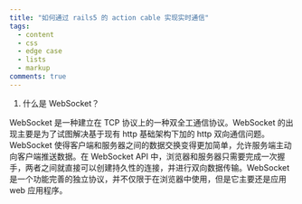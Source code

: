 ```yaml
---
title: "如何通过 rails5 的 action cable 实现实时通信"
tags:
  - content
  - css
  - edge case
  - lists
  - markup
comments: true
---
```


1. 什么是 WebSocket？

WebSocket 是一种建立在 TCP 协议上的一种双全工通信协议。WebSocket 的出现主要是为了试图解决基于现有 http 基础架构下加的 http 双向通信问题。WebSocket 使得客户端和服务器之间的数据交换变得更加简单，允许服务端主动向客户端推送数据。在 WebSocket API 中，浏览器和服务器只需要完成一次握手，两者之间就直接可以创建持久性的连接，并进行双向数据传输。WebSocket 是一个功能完善的独立协议，并不仅限于在浏览器中使用，但是它主要还是应用 web 应用程序。


